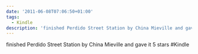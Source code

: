 ```yaml
---
date: '2011-06-08T07:06:50+01:00'
tags:
  - Kindle
description: 'finished Perdido Street Station by China Mieville and gave it 5 stars  #Kindle'
---
```

finished Perdido Street Station by China Mieville and gave it 5 stars  #Kindle

